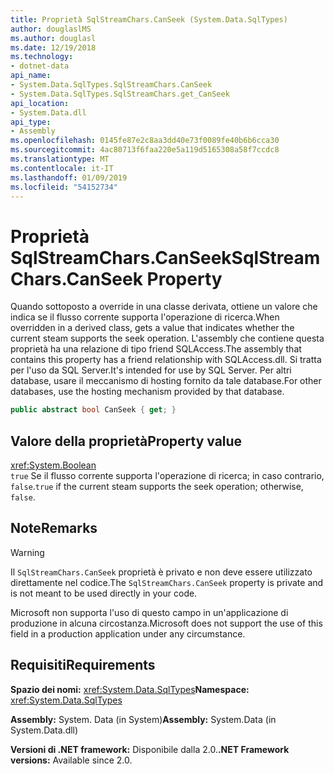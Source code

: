 ```yaml
---
title: Proprietà SqlStreamChars.CanSeek (System.Data.SqlTypes)
author: douglaslMS
ms.author: douglasl
ms.date: 12/19/2018
ms.technology:
- dotnet-data
api_name:
- System.Data.SqlTypes.SqlStreamChars.CanSeek
- System.Data.SqlTypes.SqlStreamChars.get_CanSeek
api_location:
- System.Data.dll
api_type:
- Assembly
ms.openlocfilehash: 0145fe87e2c8aa3dd40e73f0089fe40b6b6cca30
ms.sourcegitcommit: 4ac80713f6faa220e5a119d5165308a58f7ccdc8
ms.translationtype: MT
ms.contentlocale: it-IT
ms.lasthandoff: 01/09/2019
ms.locfileid: "54152734"
---
```

# <a name="sqlstreamcharscanseek-property"></a><span data-ttu-id="91a65-102">Proprietà SqlStreamChars.CanSeek</span><span class="sxs-lookup"><span data-stu-id="91a65-102">SqlStreamChars.CanSeek Property</span></span>

<span data-ttu-id="91a65-103">Quando sottoposto a override in una classe derivata, ottiene un valore che indica se il flusso corrente supporta l'operazione di ricerca.</span><span class="sxs-lookup"><span data-stu-id="91a65-103">When overridden in a derived class, gets a value that indicates whether the current steam supports the seek operation.</span></span> <span data-ttu-id="91a65-104">L'assembly che contiene questa proprietà ha una relazione di tipo friend SQLAccess.</span><span class="sxs-lookup"><span data-stu-id="91a65-104">The assembly that contains this property has a friend relationship with SQLAccess.dll.</span></span> <span data-ttu-id="91a65-105">Si tratta per l'uso da SQL Server.</span><span class="sxs-lookup"><span data-stu-id="91a65-105">It's intended for use by SQL Server.</span></span> <span data-ttu-id="91a65-106">Per altri database, usare il meccanismo di hosting fornito da tale database.</span><span class="sxs-lookup"><span data-stu-id="91a65-106">For other databases, use the hosting mechanism provided by that database.</span></span>

```csharp
public abstract bool CanSeek { get; }
```

## <a name="property-value"></a><span data-ttu-id="91a65-107">Valore della proprietà</span><span class="sxs-lookup"><span data-stu-id="91a65-107">Property value</span></span>

<xref:System.Boolean>\
<span data-ttu-id="91a65-108">`true` Se il flusso corrente supporta l'operazione di ricerca; in caso contrario, `false`.</span><span class="sxs-lookup"><span data-stu-id="91a65-108">`true` if the current steam supports the seek operation; otherwise, `false`.</span></span>

## <a name="remarks"></a><span data-ttu-id="91a65-109">Note</span><span class="sxs-lookup"><span data-stu-id="91a65-109">Remarks</span></span>

> [!WARNING]
> <span data-ttu-id="91a65-110">Il `SqlStreamChars.CanSeek` proprietà è privato e non deve essere utilizzato direttamente nel codice.</span><span class="sxs-lookup"><span data-stu-id="91a65-110">The `SqlStreamChars.CanSeek` property is private and is not meant to be used directly in your code.</span></span>
>
> <span data-ttu-id="91a65-111">Microsoft non supporta l'uso di questo campo in un'applicazione di produzione in alcuna circostanza.</span><span class="sxs-lookup"><span data-stu-id="91a65-111">Microsoft does not support the use of this field in a production application under any circumstance.</span></span>

## <a name="requirements"></a><span data-ttu-id="91a65-112">Requisiti</span><span class="sxs-lookup"><span data-stu-id="91a65-112">Requirements</span></span>

<span data-ttu-id="91a65-113">**Spazio dei nomi:** <xref:System.Data.SqlTypes></span><span class="sxs-lookup"><span data-stu-id="91a65-113">**Namespace:** <xref:System.Data.SqlTypes></span></span>

<span data-ttu-id="91a65-114">**Assembly:** System. Data (in System)</span><span class="sxs-lookup"><span data-stu-id="91a65-114">**Assembly:** System.Data (in System.Data.dll)</span></span>

<span data-ttu-id="91a65-115">**Versioni di .NET framework:** Disponibile dalla 2.0.</span><span class="sxs-lookup"><span data-stu-id="91a65-115">**.NET Framework versions:** Available since 2.0.</span></span>